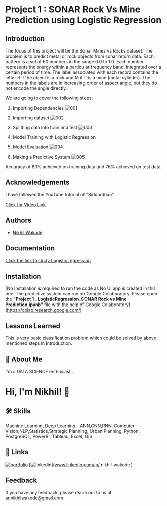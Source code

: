 # Project 1 : SONAR Rock Vs Mine Prediction using Logistic Regression

## Introduction 

The focus of this project will be the Sonar Mines vs Rocks dataset. The problem is to predict metal or rock objects from sonar return data. Each pattern is a set of 60 numbers in the range 0.0 to 1.0. Each number represents the energy within a particular frequency band, integrated over a certain period of time. The label associated with each record contains the letter R if the object is a rock and M if it is a mine (metal cylinder). The numbers in the labels are in increasing order of aspect angle, but they do not encode the angle directly.

We are going to cover the following steps:

1. Importing Dependencies
![001](https://user-images.githubusercontent.com/114944969/229302115-a7e1dab1-14ed-4395-9e20-fa208aa5a39d.jpg)

2. Importing dataset
![002](https://user-images.githubusercontent.com/114944969/229302218-d37652d9-1c86-4be4-96e7-95729ad6edeb.jpg)

3. Splitting data into train and test
![003](https://user-images.githubusercontent.com/114944969/229302275-b596b52a-4ee5-4beb-9248-75c2bd9d520b.jpg)

4. Model Training with Logistic Regression
5. Model Evaluation 
![004](https://user-images.githubusercontent.com/114944969/229302355-da6f07be-af77-41f8-8628-90e8adb3632f.jpg)

6. Making a Predictive System
![005](https://user-images.githubusercontent.com/114944969/229302399-70f2c75f-b75f-4f1d-b5ff-02f12d024590.jpg)

Accuracy of 83% achieved on training data and 76% achieved on test data.

## Acknowledgements

I have followed the YouTube tutorial of "Siddardhan"

[Click for Video Link](https://www.youtube.com/watch?v=fiz1ORTBGpY&list=PLfFghEzKVmjvuSA67LszN1dZ-Dd_pkus6)

## Authors

- [Nikhil Wakode](https://github.com/Nikhil2893)

## Documentation

[Click the link to study Logistic regression](https://www.datacamp.com/tutorial/understanding-logistic-regression-python)


## Installation

[No Installation is required to run the code as No UI app is created in this one. The predictive system can run on Google Colaboratory.
Please open the **"Project 1 _ LogisticRegression_SONAR Rock vs Mine Prediction.ipynb"** file with the help of Google Colaboratory]
(https://colab.research.google.com/)
    
## Lessons Learned

This is very basic classification problem which could be solved by above mentioned steps in Introduction.

## 🚀 About Me
I'm a DATA SCIENCE enthusiast...

# Hi, I'm Nikhil! 👋

## 🛠 Skills
Machine Learning, Deep Learning - ANN,CNN,RNN, Computer Vision,NLP,Statistics,Strategic Planning, Urban Planning, Python, PostgreSQL, PowerBI, Tableau, Excel, GIS

## 🔗 Links
[![portfolio](https://img.shields.io/badge/my_portfolio-000?style=for-the-badge&logo=ko-fi&logoColor=white)](https://katherineoelsner.com/)
[![linkedin](https://img.shields.io/badge/linkedin-0A66C2?style=for-the-badge&logo=linkedin&logoColor=white)](www.linkedin.com/in/
nikhil-wakode
)

## Feedback

If you have any feedback, please reach out to us at 
ar.nikhilwakode@gmail.com
